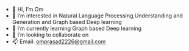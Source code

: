 - 👋 Hi, I’m Om
- 👀 I’m interested in Natural Language Processing,Understanding and Generation and Graph based Deep learning
- 🌱 I’m currently learning Graph based Deep learning
- 💞️ I’m looking to collaborate on 
- 📫 Email: omprasad2226@gmail.com 


